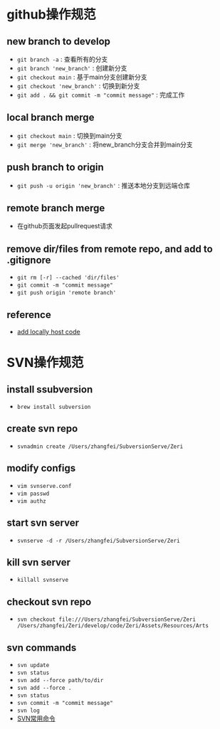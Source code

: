 # github操作规范

## new branch to develop
* `git branch -a` : 查看所有的分支
* `git branch 'new_branch'` : 创建新分支
* `git checkout main` : 基于main分支创建新分支
* `git checkout 'new_branch'` : 切换到新分支
* `git add . && git commit -m "commit message"` : 完成工作

## local branch merge
* `git checkout main` : 切换到main分支
* `git merge 'new_branch'` : 将new_branch分支合并到main分支

## push branch to origin
* `git push -u origin 'new_branch'` : 推送本地分支到远端仓库

## remote branch merge
* 在github页面发起pullrequest请求

## remove dir/files from remote repo, and add to .gitignore
* `git rm [-r] --cached 'dir/files'`
* `git commit -m "commit message"`
* `git push origin 'remote branch'`

## reference
* [add locally host code](https://docs.github.com/en/get-started/importing-your-projects-to-github/importing-source-code-to-github/adding-locally-hosted-code-to-github)

# SVN操作规范

## install ssubversion
* `brew install subversion`

## create svn repo
* `svnadmin create /Users/zhangfei/SubversionServe/Zeri`

## modify configs
* `vim svnserve.conf`
* `vim passwd`
* `vim authz`

## start svn server
* `svnserve -d -r /Users/zhangfei/SubversionServe/Zeri`

## kill svn server
* `killall svnserve`

## checkout svn repo
* `svn checkout file:///Users/zhangfei/SubversionServe/Zeri /Users/zhangfei/Zeri/develop/code/Zeri/Assets/Resources/Arts`

## svn commands
* `svn update`
* `svn status`
* `svn add --force path/to/dir`
* `svn add --force .`
* `svn status`
* `svn commit -m "commit message"`
* `svn log`
* [SVN常用命令](https://svnbucket.com/posts/svn-commands-tutorial/)